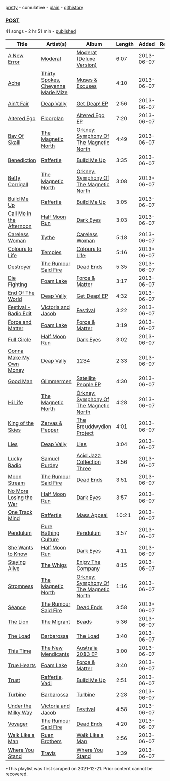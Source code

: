 [pretty](/playlists/pretty/1OhJNFdK6FhLToiHmx7abI.md) - cumulative - [plain](/playlists/plain/1OhJNFdK6FhLToiHmx7abI) - [githistory](https://github.githistory.xyz/mackorone/spotify-playlist-archive/blob/main/playlists/plain/1OhJNFdK6FhLToiHmx7abI)

### [POST](https://open.spotify.com/playlist/1OhJNFdK6FhLToiHmx7abI)

> 

41 songs - 2 hr 51 min - [published](https://open.spotify.com/playlist/0Ib4iIXyKrveWODgQinaSO)

| Title | Artist(s) | Album | Length | Added | Removed |
|---|---|---|---|---|---|
| [A New Error](https://open.spotify.com/track/6OGRM4MAOlyOdhHuX0OJ6P) | [Moderat](https://open.spotify.com/artist/2exkZbmNqMKnT8LRWuxWgy) | [Moderat \(Deluxe Version\)](https://open.spotify.com/album/1FAgdEJ056QYPVEP755mE3) | 6:07 | 2013-06-07 |  |
| [Ache](https://open.spotify.com/track/0ycyU8f8WI928fIWSqLKlg) | [Thirty Spokes](https://open.spotify.com/artist/1tqNyTGvpObEZe7mrNfSf9), [Cheyenne Marie Mize](https://open.spotify.com/artist/5GqSLrKrvXqNQEjJfEYyg3) | [Muses & Excuses](https://open.spotify.com/album/6BbGsH9dwF9BZFxrEDg6xA) | 4:10 | 2013-06-07 |  |
| [Ain't Fair](https://open.spotify.com/track/5HGGY6h7dPTx7377cpsOZy) | [Deap Vally](https://open.spotify.com/artist/1NsvfeRzexfHjhUGqWrULl) | [Get Deap! EP](https://open.spotify.com/album/2xMmN0zsiGvG6M847oIPyn) | 2:56 | 2013-06-07 |  |
| [Altered Ego](https://open.spotify.com/track/2PLrNMZfxoe799PYCMir7u) | [Floorplan](https://open.spotify.com/artist/0RBnTX5xoVa1bDYt9Qbies) | [Altered Ego EP](https://open.spotify.com/album/4fbg1vlZ3XeFc1lfTfNYfb) | 7:20 | 2013-06-07 |  |
| [Bay Of Skaill](https://open.spotify.com/track/1wU8wVNHj6dLThLtzF0B90) | [The Magnetic North](https://open.spotify.com/artist/7kDENNLAOgnizz0fgUB6PX) | [Orkney: Symphony Of The Magnetic North](https://open.spotify.com/album/2sO3ITzbEmALfoRLTQOhQk) | 4:49 | 2013-06-07 |  |
| [Benediction](https://open.spotify.com/track/1fQcNoxSkB8jZn3fbSZd24) | [Raffertie](https://open.spotify.com/artist/5UExdZdyiChMTvMm0nATlp) | [Build Me Up](https://open.spotify.com/album/7d6F3wNa6UqrsPHE0YPrV4) | 3:35 | 2013-06-07 |  |
| [Betty Corrigall](https://open.spotify.com/track/2hqlTy6qjYfIyEav2Bts5C) | [The Magnetic North](https://open.spotify.com/artist/7kDENNLAOgnizz0fgUB6PX) | [Orkney: Symphony Of The Magnetic North](https://open.spotify.com/album/2sO3ITzbEmALfoRLTQOhQk) | 3:08 | 2013-06-07 |  |
| [Build Me Up](https://open.spotify.com/track/7ztgoEN6prk2CRZcZ8fACR) | [Raffertie](https://open.spotify.com/artist/5UExdZdyiChMTvMm0nATlp) | [Build Me Up](https://open.spotify.com/album/7d6F3wNa6UqrsPHE0YPrV4) | 3:05 | 2013-06-07 |  |
| [Call Me in the Afternoon](https://open.spotify.com/track/6MYM316fEnoXjG93Ga3l1L) | [Half Moon Run](https://open.spotify.com/artist/3ceQN2NVlLg1hgTzljDE4n) | [Dark Eyes](https://open.spotify.com/album/61f3wyDLcmz4Red83KWaAG) | 3:03 | 2013-06-07 |  |
| [Careless Woman](https://open.spotify.com/track/2NKefbyaKdUVCYJLAlaw50) | [Tythe](https://open.spotify.com/artist/3iul5MO9XpmV7E2G9uVoER) | [Careless Woman](https://open.spotify.com/album/4x6OM54B2dPWbj5r4iYot3) | 5:18 | 2013-06-07 |  |
| [Colours to Life](https://open.spotify.com/track/5NM5JuRUbMH5pNf82o6UZ7) | [Temples](https://open.spotify.com/artist/4ogwGU9VPWrnVBs1GEwZVV) | [Colours to Life](https://open.spotify.com/album/3BHnYX23pp5jReGw1AGwLr) | 5:16 | 2013-06-07 |  |
| [Destroyer](https://open.spotify.com/track/48nTLbUtQ0Csvyr6Rscyt2) | [The Rumour Said Fire](https://open.spotify.com/artist/6WwzrdpJKQcGbMpHJfSTWj) | [Dead Ends](https://open.spotify.com/album/7zaQnKMpvdFcuSFBBY6qnr) | 5:35 | 2013-06-07 |  |
| [Die Fighting](https://open.spotify.com/track/2CdKvgNRJNJW9GUNnYJjUm) | [Foam Lake](https://open.spotify.com/artist/4fdfzUkkOlbqlVZ4eJYfGw) | [Force & Matter](https://open.spotify.com/album/5SpDOeXUwACtQVpvBjGxN9) | 3:17 | 2013-06-07 |  |
| [End Of The World](https://open.spotify.com/track/7xJVgULr1O0ZESSP7Mtz4l) | [Deap Vally](https://open.spotify.com/artist/1NsvfeRzexfHjhUGqWrULl) | [Get Deap! EP](https://open.spotify.com/album/2xMmN0zsiGvG6M847oIPyn) | 4:32 | 2013-06-07 |  |
| [Festival \- Radio Edit](https://open.spotify.com/track/7Dtl25EYWPTXeRDUvEOJUP) | [Victoria and Jacob](https://open.spotify.com/artist/6ws4rEil3pTlEKQL6hdUMt) | [Festival](https://open.spotify.com/album/6QtABY6mqxKeE4SCsTGeER) | 3:22 | 2013-06-07 |  |
| [Force and Matter](https://open.spotify.com/track/1TlLslThkHEYRv0El6yJgS) | [Foam Lake](https://open.spotify.com/artist/4fdfzUkkOlbqlVZ4eJYfGw) | [Force & Matter](https://open.spotify.com/album/5SpDOeXUwACtQVpvBjGxN9) | 3:19 | 2013-06-07 |  |
| [Full Circle](https://open.spotify.com/track/682Yji3o5swGYXNUOIl5Ah) | [Half Moon Run](https://open.spotify.com/artist/3ceQN2NVlLg1hgTzljDE4n) | [Dark Eyes](https://open.spotify.com/album/61f3wyDLcmz4Red83KWaAG) | 3:02 | 2013-06-07 |  |
| [Gonna Make My Own Money](https://open.spotify.com/track/51Iu8MoVeHIbGv69yk7vha) | [Deap Vally](https://open.spotify.com/artist/1NsvfeRzexfHjhUGqWrULl) | [1234](https://open.spotify.com/album/2gSpNhhfB6XUz5SsxquEln) | 2:33 | 2013-06-07 |  |
| [Good Man](https://open.spotify.com/track/14F0wusOUa115ZKxzDSExM) | [Glimmermen](https://open.spotify.com/artist/3WZv5ZbjwmA8Crda1tNqFF) | [Satellite People EP](https://open.spotify.com/album/5o6ega0gitnhkYCcTzzuZe) | 4:30 | 2013-06-07 |  |
| [Hi Life](https://open.spotify.com/track/3HOeCVPb0C9jRCvSNa1ZS7) | [The Magnetic North](https://open.spotify.com/artist/7kDENNLAOgnizz0fgUB6PX) | [Orkney: Symphony Of The Magnetic North](https://open.spotify.com/album/2sO3ITzbEmALfoRLTQOhQk) | 4:28 | 2013-06-07 |  |
| [King of the Skies](https://open.spotify.com/track/39stxXWaixIA5u3jFDLVox) | [Zervas & Pepper](https://open.spotify.com/artist/2lFC8l5L6rI3pFIUMYqgBa) | [The Breuddwydion Project](https://open.spotify.com/album/6lyqkpobKPFDjAYvrMZ435) | 4:01 | 2013-06-07 |  |
| [Lies](https://open.spotify.com/track/7tKvXqCJAtNlwVXuj9hnac) | [Deap Vally](https://open.spotify.com/artist/1NsvfeRzexfHjhUGqWrULl) | [Lies](https://open.spotify.com/album/7Dt4a2UhLjFPMWCJZsSPgt) | 3:04 | 2013-06-07 |  |
| [Lucky Radio](https://open.spotify.com/track/4r2ICJBwicAMvjWVzaRa2B) | [Samuel Purdey](https://open.spotify.com/artist/091X0cjQWH2gYl5ky87kQB) | [Acid Jazz: Collection Three](https://open.spotify.com/album/3B43xFkukDCqxcqqD0dfKQ) | 3:56 | 2013-06-07 |  |
| [Moon Stream](https://open.spotify.com/track/0rg3MVdNOsWrT4lzbhKaYl) | [The Rumour Said Fire](https://open.spotify.com/artist/6WwzrdpJKQcGbMpHJfSTWj) | [Dead Ends](https://open.spotify.com/album/7zaQnKMpvdFcuSFBBY6qnr) | 3:51 | 2013-06-07 |  |
| [No More Losing the War](https://open.spotify.com/track/30JU9jFQmoLzoiCNxoTAeE) | [Half Moon Run](https://open.spotify.com/artist/3ceQN2NVlLg1hgTzljDE4n) | [Dark Eyes](https://open.spotify.com/album/61f3wyDLcmz4Red83KWaAG) | 3:57 | 2013-06-07 |  |
| [One Track Mind](https://open.spotify.com/track/28NH3wEdeOhOdujr4Rk2EL) | [Raffertie](https://open.spotify.com/artist/5UExdZdyiChMTvMm0nATlp) | [Mass Appeal](https://open.spotify.com/album/0vJyIE3HSa2hcS46AIw7dp) | 10:21 | 2013-06-07 |  |
| [Pendulum](https://open.spotify.com/track/3h5mswXA3LSBIybgL30uYA) | [Pure Bathing Culture](https://open.spotify.com/artist/4WrK3qZXMjfwl0dQj09QSD) | [Pendulum](https://open.spotify.com/album/2xem2ryzvfyF8NeWVWmUfn) | 3:57 | 2013-06-07 |  |
| [She Wants to Know](https://open.spotify.com/track/67yKn8Ouxo6nVQND5CyIJe) | [Half Moon Run](https://open.spotify.com/artist/3ceQN2NVlLg1hgTzljDE4n) | [Dark Eyes](https://open.spotify.com/album/61f3wyDLcmz4Red83KWaAG) | 4:11 | 2013-06-07 |  |
| [Staying Alive](https://open.spotify.com/track/1n5Vpe4BjOXdjJExGBfzsL) | [The Whigs](https://open.spotify.com/artist/62gHwaZEtHenaB124IuOW8) | [Enjoy The Company](https://open.spotify.com/album/2GiP4Rl8UkIUuMVfSr6cD4) | 8:15 | 2013-06-07 |  |
| [Stromness](https://open.spotify.com/track/0OCXV3HaicYzlJnkynMnon) | [The Magnetic North](https://open.spotify.com/artist/7kDENNLAOgnizz0fgUB6PX) | [Orkney: Symphony Of The Magnetic North](https://open.spotify.com/album/2sO3ITzbEmALfoRLTQOhQk) | 1:16 | 2013-06-07 |  |
| [Séance](https://open.spotify.com/track/5RvRLNEVyYXEvKPsHsnf51) | [The Rumour Said Fire](https://open.spotify.com/artist/6WwzrdpJKQcGbMpHJfSTWj) | [Dead Ends](https://open.spotify.com/album/7zaQnKMpvdFcuSFBBY6qnr) | 3:58 | 2013-06-07 |  |
| [The Lion](https://open.spotify.com/track/4KSWqcLeYmnbzHjTCe39NK) | [The Migrant](https://open.spotify.com/artist/13hjZzAush5gyfkSNWDdCd) | [Beads](https://open.spotify.com/album/4QXQtk2tTC3iaZJTytMDga) | 5:36 | 2013-06-07 |  |
| [The Load](https://open.spotify.com/track/626LHjvlbmTNrpwS9wcyLa) | [Barbarossa](https://open.spotify.com/artist/2P9E82N4cW2AmY2IXjq0C2) | [The Load](https://open.spotify.com/album/7xCJjAjqOWauW5TLe6t9jz) | 3:40 | 2013-06-07 |  |
| [This Time](https://open.spotify.com/track/1DFf22wAhURrEt5boeKYkf) | [The New Mendicants](https://open.spotify.com/artist/5x3OulmmMZoHdhOoQaNyP5) | [Australia 2013 EP](https://open.spotify.com/album/7vyi0Q11N3dKNm3vUERkLy) | 3:00 | 2013-06-07 |  |
| [True Hearts](https://open.spotify.com/track/57B5lp7kSs3ygoD4MYnkS2) | [Foam Lake](https://open.spotify.com/artist/4fdfzUkkOlbqlVZ4eJYfGw) | [Force & Matter](https://open.spotify.com/album/5SpDOeXUwACtQVpvBjGxN9) | 3:40 | 2013-06-07 |  |
| [Trust](https://open.spotify.com/track/1iTi7DFpSstJ5nRB66FAni) | [Raffertie](https://open.spotify.com/artist/5UExdZdyiChMTvMm0nATlp), [Yadi](https://open.spotify.com/artist/07MxlqJkTQAH8jHkTLii9l) | [Build Me Up](https://open.spotify.com/album/7d6F3wNa6UqrsPHE0YPrV4) | 2:51 | 2013-06-07 |  |
| [Turbine](https://open.spotify.com/track/6XO0Irn7ugSSj1DxnHaOkS) | [Barbarossa](https://open.spotify.com/artist/2P9E82N4cW2AmY2IXjq0C2) | [Turbine](https://open.spotify.com/album/3sCTzhAmcEyAb3BeeUlv8H) | 2:28 | 2013-06-07 |  |
| [Under the Milky Way](https://open.spotify.com/track/0dE6U4E1rjuEWsLKDDvnzO) | [Victoria and Jacob](https://open.spotify.com/artist/6ws4rEil3pTlEKQL6hdUMt) | [Festival](https://open.spotify.com/album/6QtABY6mqxKeE4SCsTGeER) | 4:58 | 2013-06-07 |  |
| [Voyager](https://open.spotify.com/track/2JZvDnlpgaX5cGT0Vkudxm) | [The Rumour Said Fire](https://open.spotify.com/artist/6WwzrdpJKQcGbMpHJfSTWj) | [Dead Ends](https://open.spotify.com/album/7zaQnKMpvdFcuSFBBY6qnr) | 4:20 | 2013-06-07 |  |
| [Walk Like a Man](https://open.spotify.com/track/5zidCUXDcTKvhZ1rP4kXxB) | [Ruen Brothers](https://open.spotify.com/artist/0CBu2ZuF5503TaauGVk1Go) | [Walk Like a Man](https://open.spotify.com/album/4Jja9rbZDgUGKdsDNoJ3hE) | 2:56 | 2013-06-07 |  |
| [Where You Stand](https://open.spotify.com/track/3mWtzp2d7ziEVnfVikhiTg) | [Travis](https://open.spotify.com/artist/3bUwxJgNakzYKkqAVgZLlh) | [Where You Stand](https://open.spotify.com/album/46d9t2D3hgNQRSeZGD6C13) | 3:39 | 2013-06-07 |  |

\*This playlist was first scraped on 2021-12-21. Prior content cannot be recovered.
